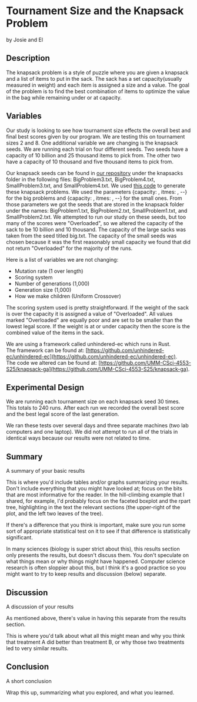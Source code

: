 # Tournament Size and the Knapsack Problem

by Josie and El

## Description

The knapsack problem is a style of puzzle where you are given a knapsack and a list of items to put in the sack. The sack has a set capacity(usually measured in weight) and each item is assigned a size and a value. The goal of the problem is to find the best combination of items to optimize the value in the bag while remaining under or at capacity.

## Variables

Our study is looking to see how tournament size effects the overall best and final best scores given by our program. We are testing this on tournament sizes 2 and 8. One additional variable we are changing is the knapsack seeds. We are running each trial on four different seeds. Two seeds have a capacity of 10 billion and 25 thousand items to pick from. The other two have a capacity of 10 thousand and five thousand items to pick from.

Our knapsack seeds can be found in [our repository](https://github.com/UMM-CSci-4553-S25/knapsack-Josie-El) under the knapsacks folder in the following files: BigProblem3.txt, BigProblem4.txt, SmallProblem3.txt, and SmallProblem4.txt. We used [this code](https://github.com/JorikJooken/knapsackProblemInstances/tree/master) to generate these knapsack problems. We used the parameters {capacity: , itmes: , --} for the big problems and {capacity: , itmes: , --} for the small ones. From those parameters we got the seeds that are stored in the knapsack folder under the names: BigProblem1.txt, BigProblem2.txt, SmallProblem1.txt, and SmallProblem2.txt. We attempted to run our study on these seeds, but too many of the scores were "Overloaded", so we altered the capacity of the sack to be 10 billion and 10 thousand. The capacity of the large sacks was taken from the seed titled big.txt. The capacity of the small seeds was chosen because it was the first reasonably small capacity we found that did not return "Overloaded" for the majority of the runs.

Here is a list of variables we are not changing:

- Mutation rate (1 over length)
- Scoring system
- Number of generations (1,000)
- Generation size (1,000)
- How we make children (Uniform Crossover)

The scoring system used is pretty straightforward. If the weight of the sack is over the capacity it is assigned a value of "Overloaded". All values marked "Overloaded" are equally poor and are set to be smaller than the lowest legal score. If the weight is at or under capacity then the score is the combined value of the items in the sack.

We are using a framework called unhindered-ec which runs in Rust.  
The framework can be found at: [https://github.com/unhindered-ec/unhindered-ec](https://github.com/unhindered-ec/unhindered-ec).  
The code we altered can be found at: [https://github.com/UMM-CSci-4553-S25/knapsack-ga](https://github.com/UMM-CSci-4553-S25/knapsack-ga).

## Experimental Design

We are running each tournament size on each knapsack seed 30 times. This totals to 240 runs. After each run we recorded the overall best score and the best legal score of the last generation.

We ran these tests over several days and three separate machines (two lab computers and one laptop). We did not attempt to run all of the trials in identical ways because our results were not related to time.

## Summary

A summary of your basic results

This is where you'd include tables and/or graphs summarizing your results. Don't include everything that you might have looked at; focus on the bits that are most informative for the reader. In the hill-climbing example that I shared, for example, I'd probably focus on the faceted boxplot and the rpart tree, highlighting in the text the relevant sections (the upper-right of the plot, and the left two leaves of the tree).

If there's a difference that you think is important, make sure you run some sort of appropriate statistical test on it to see if that difference is statistically significant.

In many sciences (biology is super strict about this), this results section only presents the results, but doesn't discuss them. You don't speculate on what things mean or why things might have happened. Computer science research is often sloppier about this, but I think it's a good practice so you might want to try to keep results and discussion (below) separate.

## Discussion

A discussion of your results

As mentioned above, there's value in having this separate from the results section.

This is where you'd talk about what all this might mean and why you think that treatment A did better than treatment B, or why those two treatments led to very similar results.

## Conclusion

A short conclusion

Wrap this up, summarizing what you explored, and what you learned.
